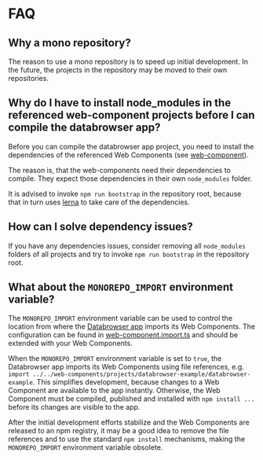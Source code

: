 # FAQ

## Why a mono repository?

The reason to use a mono repository is to speed up initial development. In the future, the projects in the repository may
be moved to their own repositories.

## Why do I have to install node_modules in the referenced web-component projects before I can compile the databrowser app?

Before you can compile the databrowser app project, you need to install the dependencies of the referenced Web Components (see [web-component](../web-component)).

The reason is, that the web-components need their dependencies to compile. They expect those dependencies in their own
`node_modules` folder.

It is advised to invoke `npm run bootstrap` in the repository root, because that in turn uses [lerna](https://lerna.js.org/)
to take care of the dependencies.

## How can I solve dependency issues?

If you have any dependencies issues, consider removing all `node_modules` folders of all projects and try to invoke
`npm run bootstrap` in the repository root.

## What about the `MONOREPO_IMPORT` environment variable?

The `MONOREPO_IMPORT` environment variable can be used to control the location from where the [Databrowser app](./databrowser)
imports its Web Components. The configuration can be found in [web-component.import.ts](./databrowser/plugins/web-component.import.ts)
and should be extended with your Web Components.

When the `MONOREPO_IMPORT` environment variable is set to `true`, the Databrowser app imports its Web Components using file references, e.g.
`import ../../web-components/projects/databrowser-example/databrowser-example`. This simplifies development, because changes to a Web
Component are available to the app instantly. Otherwise, the Web Component must be compiled, published and installed with `npm install ...`
before its changes are visible to the app.

After the initial development efforts stabilize and the Web Components are released to an npm registry, it may be a good idea to remove
the file references and to use the standard `npm install` mechanisms, making the `MONOREPO_IMPORT` environment variable obsolete.
